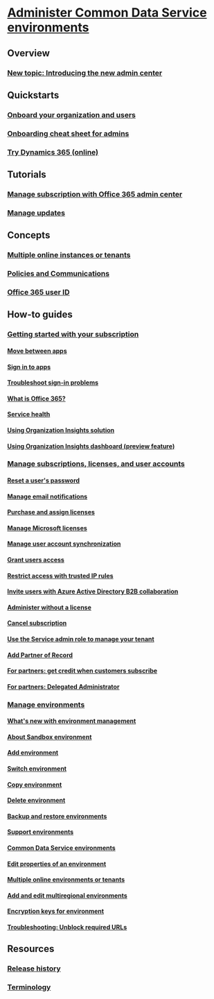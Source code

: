 # [Administer Common Data Service environments](admin-guide.md)
## Overview
### [New topic: Introducing the new admin center](admin-guide.md)

## Quickstarts
### [Onboard your organization and users](onboard-your-organization-and-users-to-dynamics-365-online.md)
### [Onboarding cheat sheet for admins](onboarding-cheat-sheet-admins.md)
### [Try Dynamics 365 (online)](try-dynamics-365-online.md)

## Tutorials
### [Manage subscription with Office 365 admin center](use-office-365-admin-center-manage-subscription.md)
### [Manage updates](manage-updates.md) 

## Concepts
### [Multiple online instances or tenants](multiple-online-instances-tenants.md)
### [Policies and Communications](policies-communications.md)
### [Office 365 user ID](whats-an-office-365-user-id-why-need-one.md)

## How-to guides
### [Getting started with your subscription](getting-started.md)
#### [Move between apps](quickly-navigate-office-365-app-launcher.md)
#### [Sign in to apps](sign-in-office-365-apps.md)
#### [Troubleshoot sign-in problems](troubleshoot-sign-in-problems.md)
#### [What is Office 365?](what-office-365-how-does-relate.md)
#### [Service health](check-online-service-health.md)
#### [Using Organization Insights solution](use-organization-insights-solution-view-instance-metrics.md)
#### [Using Organization Insights dashboard (preview feature)](use-organization-insights-dashboard-view-instance-metrics.md)

### [Manage subscriptions, licenses, and user accounts](manage-subscriptions-licenses-user-accounts.md)
#### [Reset a user's password](reset-users-password.md)
#### [Manage email notifications](manage-email-notifications.md)
#### [Purchase and assign licenses](purchase-assign-online-licenses.md)
#### [Manage Microsoft licenses](manage-licenses.md)
#### [Manage user account synchronization](manage-user-account-synchronization.md)
#### [Grant users access](grant-users-access.md)
#### [Restrict access with trusted IP rules](restrict-access-online-trusted-ip-rules.md)
#### [Invite users with Azure Active Directory B2B collaboration](invite-users-azure-active-directory-b2b-collaboration.md)
#### [Administer without a license](global-service-administrators-can-administer-without-license.md)
#### [Cancel subscription](cancel-subscription.md)
#### [Use the Service admin role to manage your tenant](use-service-admin-role-manage-tenant.md)
#### [Add Partner of Record](add-partner-record-subscription.md)
#### [For partners: get credit when customers subscribe](partners-credit-when-customers-subscribe-dynamics-365.md)
#### [For partners: Delegated Administrator](for-partners-delegated-administrator.md)

### [Manage environments](manage-online-instances.md)
#### [What's new with environment management](new-instance-management.md)
#### [About Sandbox environment](manage-sandbox-instances.md)
#### [Add environment](add-instance-subscription.md)
#### [Switch environment](switch-instance.md)
#### [Copy environment](copy-instance.md)
#### [Delete environment](delete-instance.md)
#### [Backup and restore environments](backup-restore-instances.md)
#### [Support environments](support-instance.md) 
#### [Common Data Service environments](common-data-service-instances.md)
#### [Edit properties of an environment](edit-properties-instance.md)
#### [Multiple online environments or tenants](multiple-online-instances-tenants.md)
#### [Add and edit multiregional environments](add-edit-multiregional-instances.md)
#### [Encryption keys for environment](manage-encryption-keys-instance.md)
#### [Troubleshooting: Unblock required URLs](troubleshooting-unblock-urls-required.md)

## Resources
### [Release history](release-history.md)
### [Terminology](online-terminology.md)
